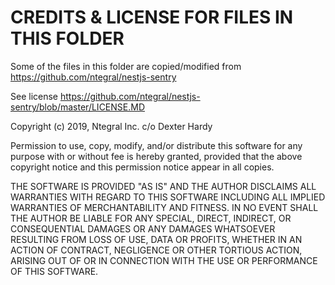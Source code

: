 # CREDITS & LICENSE FOR FILES IN THIS FOLDER

Some of the files in this folder are copied/modified from <https://github.com/ntegral/nestjs-sentry>

See license <https://github.com/ntegral/nestjs-sentry/blob/master/LICENSE.MD>

Copyright (c) 2019, Ntegral Inc. c/o Dexter Hardy

Permission to use, copy, modify, and/or distribute this software for any purpose with or without fee is hereby granted, provided that the above copyright notice and this permission notice appear in all copies.

THE SOFTWARE IS PROVIDED "AS IS" AND THE AUTHOR DISCLAIMS ALL WARRANTIES WITH REGARD TO THIS SOFTWARE INCLUDING ALL IMPLIED WARRANTIES OF MERCHANTABILITY AND FITNESS. IN NO EVENT SHALL THE AUTHOR BE LIABLE FOR ANY SPECIAL, DIRECT, INDIRECT, OR CONSEQUENTIAL DAMAGES OR ANY DAMAGES WHATSOEVER RESULTING FROM LOSS OF USE, DATA OR PROFITS, WHETHER IN AN ACTION OF CONTRACT, NEGLIGENCE OR OTHER TORTIOUS ACTION, ARISING OUT OF OR IN CONNECTION WITH THE USE OR PERFORMANCE OF THIS SOFTWARE.
